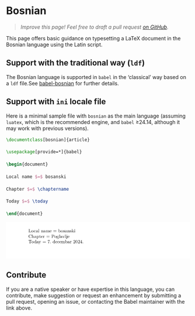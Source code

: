 # Bosnian

<blockquote>
  <p><em>Improve this page! Feel free to draft a pull request <a href="https://github.com/latex3/babel/tree/docs/docs">on GitHub</a>.</em></p>
</blockquote>

This page offers basic guidance on typesetting a LaTeX document in the
Bosnian language using the Latin script.

## Support with the traditional way (`ldf`)

The Bosnian language is supported in `babel` in the ‘classical’ way
based on a `ldf` file.See [babel-bosnian](https://ctan.org/pkg/babel-bosnian) for further details.

## Support with `ini` locale file

Here is a minimal sample file with `bosnian` as the main language
(assuming `luatex`, which is the recommended engine, and `babel` ≥24.14,
although it may work with previous versions).

```tex
\documentclass[bosnian]{article}

\usepackage[provide=*]{babel}

\begin{document}

Local name $=$ bosanski

Chapter $=$ \chaptername

Today $=$ \today

\end{document}
```

![](../media/locale-bosnian.png)

## Contribute

If you are a native speaker or have expertise in this language, you can
contribute, make suggestion or request an enhancement by submitting a
pull request, opening an issue, or contacting the Babel maintainer with
the link above.